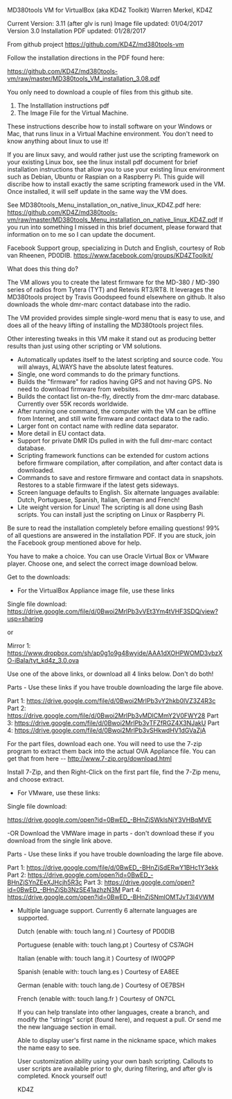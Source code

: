 MD380tools VM for VirtualBox (aka KD4Z Toolkit)
Warren Merkel, KD4Z

Current Version: 3.11 (after glv is run)
Image file updated:	 01/04/2017  Version 3.0
Installation PDF updated: 01/28/2017

From github project
https://github.com/KD4Z/md380tools-vm

Follow the installation directions in the PDF found here:

https://github.com/KD4Z/md380tools-vm/raw/master/MD380tools_VM_installation_3.08.pdf

You only need to download a couple of files from this github site. 
1. The Installlation instructions pdf 
2. The Image File for the Virtual Machine.

These instructions describe how to install software on your Windows or Mac, that runs linux in 
a Virtual Machine environment.  You don't need to know anything about linux to use it!

If you are linux savy, and would rather just use the scripting framework on your existing Linux box, see
the linux install pdf document for brief installation instructions that allow you to use your existing linux
environment such as Debian, Ubuntu or Raspian on a Raspberry Pi.  This guide will discribe how to install exactly
the same scripting framework used in the VM.   Once installed, it will self update in the same way the VM does. 

See MD380tools_Menu_installation_on_native_linux_KD4Z.pdf here:  
https://github.com/KD4Z/md380tools-vm/raw/master/MD380tools_Menu_installation_on_native_linux_KD4Z.pdf
If you run into something I missed in this brief document, please forward that information on to me
so I can update the document.  

Facebook Support group, specializing in Dutch and English, courtesy of Rob van Rheenen, PD0DIB.
https://www.facebook.com/groups/KD4ZToolkit/
 

What does this thing do?

The VM allows you to create the latest firmware for the MD-380 / MD-390
series of radios from Tytera (TYT) and Retevis RT3/RT8.  It leverages the MD380tools project by
Travis Goodspeed found elsewhere on github.  It also downloads the whole dmr-marc contact
database into the radio.  

The VM provided provides simple single-word menu that is easy to
use, and does all of the heavy lifting of installing the MD380tools project files.
 
Other interesting tweaks in this VM make it stand out as producing better results than just
using other scripting or VM solutions.

* Automatically updates itself to the latest scripting and source code.  You will always, ALWAYS have the absolute latest features.
* Single, one word commands to do the primary functions.
* Builds the "firmware" for radios having GPS and not having GPS.  No need to download firmware from websites.
* Builds the contact list on-the-fly, directly from the dmr-marc database.  Currently over 55K records worldwide.
* After running one command, the computer with the VM can be offline from Internet, and still write
firmware and contact data to the radio.
* Larger font on contact name with redline data separator.
* More detail in EU contact data.
* Support for private DMR IDs pulled in with the full dmr-marc contact database.
* Scripting framework functions can be extended for custom actions before firmware compilation,
after compilation, and after contact data is downloaded.
* Commands to save and restore firmware and contact data in snapshots.  Restores to a stable firmware if the latest gets sideways.
* Screen language defaults to English.  Six alternate languages available: Dutch, Portuguese, Spanish, Italian, German and French!
* Lite weight version for Linux!  The scripting is all done using Bash scripts.  You can install just the scripting on Linux or Raspberry Pi.

Be sure to read the installation completely before emailing questions!  99% of all questions are
answered in the installation PDF.  If you are stuck, join the Facebook group mentioned above for help.

You have to make a choice.  You can use Oracle Virtual Box or VMware player.  Choose one, and select the correct image download below. 

Get to the downloads:

* For the VirtualBox Appliance image file, use these links

Single file download:
https://drive.google.com/file/d/0Bwoi2MrlPb3vVEt3Ym4tVHF3SDQ/view?usp=sharing

or 

Mirror 1:
https://www.dropbox.com/sh/ap0g1o9g48wyide/AAA1dXOHPWOMD3vbzXO-iBaIa/tyt_kd4z_3.0.ova
	
Use one of the above links, or download all 4 links below.  Don't do both!
	
Parts - Use these links if you have trouble downloading the large file above.
	
Part 1: https://drive.google.com/file/d/0Bwoi2MrlPb3vY2hkb0lVZ3Z4R3c
Part 2: https://drive.google.com/file/d/0Bwoi2MrlPb3vMDlCMmY2V0FWY28
Part 3:	https://drive.google.com/file/d/0Bwoi2MrlPb3vTFZfRGZ4X3NJakU
Part 4: https://drive.google.com/file/d/0Bwoi2MrlPb3vSHkwdHV1dGVaZjA

For the part files, download each one.  You will need to use the 7-zip program to extract them
back into the actual OVA Appliance file.  You can get that from here -- http://www.7-zip.org/download.html 
 
Install 7-Zip, and then Right-Click on the first part file, find the 7-Zip menu, and
choose extract.

* For VMware, use these links:

Single file download:

https://drive.google.com/open?id=0BwED_-BHnZjSWklsNjY3VHBqMVE

-OR Download the VMWare image in parts - don't download these if you download from the single link above.

Parts - Use these links if you have trouble downloading the large file above.

Part 1:	https://drive.google.com/file/d/0BwED_-BHnZjSdERwY1BHc1Y3ekk
Part 2: https://drive.google.com/open?id=0BwED_-BHnZjSYnZEeXJHcjh5R3c
Part 3: https://drive.google.com/open?id=0BwED_-BHnZjSb3NzSE41azhzN3M
Part 4: https://drive.google.com/open?id=0BwED_-BHnZjSNmlOMTJvT3l4VWM


* Multiple language support.   Currently 6 alternate languages are supported.
  
  Dutch			(enable with: touch lang.nl )  Courtesy of PD0DIB
  
  Portuguese	(enable with: touch lang.pt )  Courtesy of CS7AGH

  Italian		(enable with: touch lang.it )  Courtesy of IW0QPP

  Spanish       (enable with: touch lang.es )  Courtesy of EA8EE
   
  German        (enable with: touch lang.de )  Courtesy of OE7BSH
  
  French		(enable with: touch lang.fr )  Courtesy of ON7CL
  
  If you can help translate into other languages, create a branch, and modify the
  "strings" script (found here), and request a pull.  Or send me the new language section in email.  

  Able to display user's first name in the nickname space, which makes the name easy to see.
  
  User customization ability using your own bash scripting.  Callouts to user scripts are available
  prior to glv, during filtering, and after glv is completed.  Knock yourself out!
  
  KD4Z